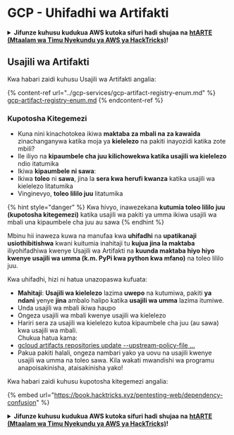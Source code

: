 # GCP - Uhifadhi wa Artifakti

<details>

<summary><strong>Jifunze kuhusu kudukua AWS kutoka sifuri hadi shujaa na</strong> <a href="https://training.hacktricks.xyz/courses/arte"><strong>htARTE (Mtaalam wa Timu Nyekundu ya AWS ya HackTricks)</strong></a><strong>!</strong></summary>

Njia nyingine za kusaidia HackTricks:

* Ikiwa unataka kuona **kampuni yako ikionekana kwenye HackTricks** au **kupakua HackTricks kwa PDF** Angalia [**MIPANGO YA KUJIUNGA**](https://github.com/sponsors/carlospolop)!
* Pata [**bidhaa rasmi za PEASS & HackTricks**](https://peass.creator-spring.com)
* Gundua [**Familia ya PEASS**](https://opensea.io/collection/the-peass-family), mkusanyiko wetu wa [**NFTs**](https://opensea.io/collection/the-peass-family) za kipekee
* **Jiunge na** 💬 [**Kikundi cha Discord**](https://discord.gg/hRep4RUj7f) au kikundi cha [**telegram**](https://t.me/peass) au **tufuate** kwenye **Twitter** 🐦 [**@hacktricks_live**](https://twitter.com/hacktricks_live)**.**
* **Shiriki mbinu zako za kudukua kwa kuwasilisha PRs kwa** [**HackTricks**](https://github.com/carlospolop/hacktricks) na [**HackTricks Cloud**](https://github.com/carlospolop/hacktricks-cloud) repos za github.

</details>

## Usajili wa Artifakti

Kwa habari zaidi kuhusu Usajili wa Artifakti angalia:

{% content-ref url="../gcp-services/gcp-artifact-registry-enum.md" %}
[gcp-artifact-registry-enum.md](../gcp-services/gcp-artifact-registry-enum.md)
{% endcontent-ref %}

### Kupotosha Kitegemezi

* Kuna nini kinachotokea ikiwa **maktaba za mbali na za kawaida** zinachanganywa katika moja ya **kielelezo** na pakiti inayozidi katika zote mbili?
* Ile iliyo na **kipaumbele cha juu kilichowekwa katika usajili wa kielelezo** ndio itatumika
* Ikiwa **kipaumbele ni sawa**:
* Ikiwa **toleo** ni **sawa**, jina la **sera kwa herufi kwanza** katika usajili wa kielelezo litatumika
* Vinginevyo, **toleo lililo juu** litatumika

{% hint style="danger" %}
Kwa hivyo, inawezekana **kutumia toleo lililo juu (kupotosha kitegemezi)** katika usajili wa pakiti ya umma ikiwa usajili wa mbali una kipaumbele cha juu au sawa
{% endhint %}

Mbinu hii inaweza kuwa na manufaa kwa **uhifadhi** na **upatikanaji usiothibitishwa** kwani kuitumia inahitaji tu **kujua jina la maktaba** iliyohifadhiwa kwenye Usajili wa Artifakti na **kuunda maktaba hiyo hiyo kwenye usajili wa umma (k.m. PyPi kwa python kwa mfano)** na toleo lililo juu.

Kwa uhifadhi, hizi ni hatua unazopaswa kufuata:

* **Mahitaji**: **Usajili wa kielelezo** lazima **uwepo** na kutumiwa, pakiti **ya ndani** yenye **jina** ambalo halipo katika **usajili wa umma** lazima itumiwe.
* Unda usajili wa mbali ikiwa haupo
* Ongeza usajili wa mbali kwenye usajili wa kielelezo
* Hariri sera za usajili wa kielelezo kutoa kipaumbele cha juu (au sawa) kwa usajili wa mbali.\
Chukua hatua kama:
* [gcloud artifacts repositories update --upstream-policy-file ...](https://cloud.google.com/sdk/gcloud/reference/artifacts/repositories/update#--upstream-policy-file)
* Pakua pakiti halali, ongeza nambari yako ya uovu na usajili kwenye usajili wa umma na toleo sawa. Kila wakati mwandishi wa programu anapoisakinisha, ataisakinisha yako!

Kwa habari zaidi kuhusu kupotosha kitegemezi angalia:

{% embed url="https://book.hacktricks.xyz/pentesting-web/dependency-confusion" %}

<details>

<summary><strong>Jifunze kuhusu kudukua AWS kutoka sifuri hadi shujaa na</strong> <a href="https://training.hacktricks.xyz/courses/arte"><strong>htARTE (Mtaalam wa Timu Nyekundu ya AWS ya HackTricks)</strong></a><strong>!</strong></summary>

Njia nyingine za kusaidia HackTricks:

* Ikiwa unataka kuona **kampuni yako ikionekana kwenye HackTricks** au **kupakua HackTricks kwa PDF** Angalia [**MIPANGO YA KUJIUNGA**](https://github.com/sponsors/carlospolop)!
* Pata [**bidhaa rasmi za PEASS & HackTricks**](https://peass.creator-spring.com)
* Gundua [**Familia ya PEASS**](https://opensea.io/collection/the-peass-family), mkusanyiko wetu wa [**NFTs**](https://opensea.io/collection/the-peass-family) za kipekee
* **Jiunge na** 💬 [**Kikundi cha Discord**](https://discord.gg/hRep4RUj7f) au kikundi cha [**telegram**](https://t.me/peass) au **tufuate** kwenye **Twitter** 🐦 [**@hacktricks_live**](https://twitter.com/hacktricks_live)**.**
* **Shiriki mbinu zako za kudukua kwa kuwasilisha PRs kwa** [**HackTricks**](https://github.com/carlospolop/hacktricks) na [**HackTricks Cloud**](https://github.com/carlospolop/hacktricks-cloud) repos za github.

</details>
